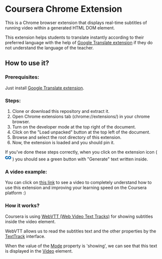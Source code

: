 # Coursera Chrome Extension
This is a Chrome browser extension that displays real-time subtitles of running video within a generated HTML DOM element.

This extension helps students to translate instantly according to their preferred language with the help of [Google Translate extension](https://chrome.google.com/webstore/detail/google-translate/aapbdbdomjkkjkaonfhkkikfgjllcleb) if they do not understand the language of the teacher.

## How to use it?
### Prerequisites:
Just install [Google Translate extension](https://chrome.google.com/webstore/detail/google-translate/aapbdbdomjkkjkaonfhkkikfgjllcleb).
### Steps:
1) Clone or download this repository and extract it.
2) Open Chrome extensions tab (chrome://extensions/) in your chrome browser.
3) Turn on the developer mode at the top right of the document.
4) Click on the "Load unpacked" button at the top left of the document.
5) Browse and select the root directory of this extension.
6) Now, the extension is loaded and you should pin it.

If you've done these steps correctly, when you click on the extension icon ( <img src="https://raw.githubusercontent.com/alirezaeftekhari/coursera-chrome-extension/master/images/icon128.png?raw=true" width="20"/> ) you should see a green button with "Generate" text written inside.
### A video example:
You can click on [this link](https://drive.google.com/file/d/1L83aTIklkW2_d7-9Gb2C1f99lkcPCYbq/view?usp=sharing) to see a video to completely understand how to use this extension and improving your learning speed on the Coursera platform :)

### How it works?
Coursera is using [WebVTT (Web Video Text Tracks)](https://en.wikipedia.org/wiki/WebVTT) for showing subtitles inside the video element.

WebVTT allows us to read the subtitles text and the other properties by the [TextTrack](https://developer.mozilla.org/en-US/docs/Web/API/TextTrack) interface.

When the value of the [Mode](https://developer.mozilla.org/en-US/docs/Web/API/TextTrack/mode) property is 'showing', we can see that this text is displayed in the [Video](https://developer.mozilla.org/en-US/docs/Web/HTML/Element/video) element.
